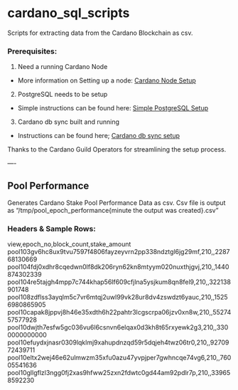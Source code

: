 # cardano_sql_scripts
Scripts for extracting data from the Cardano Blockchain as csv. 

### Prerequisites:
1. Need a running Cardano Node
  - More information on Setting up a node: [Cardano Node Setup](https://cardano-community.github.io/guild-operators/Build/node-cli/)
2. PostgreSQL needs to be setup
  - Simple instructions can be found here: [Simple PostgreSQL Setup](https://cardano-community.github.io/guild-operators/Appendix/postgres/)
3. Cardano db sync built and running
  - Instructions can be found here; [Cardano db sync setup](https://cardano-community.github.io/guild-operators/Build/dbsync/)

Thanks to the Cardano Guild Operators for streamlining the setup process.

—-

## Pool Performance
Generates Cardano Stake Pool Performance Data as csv. Csv file is output as “/tmp/pool_epoch_performance{minute the output was created}.csv”


### Headers & Sample Rows:
view,epoch_no,block_count,stake_amount
pool103gv6hc8ux9tvu7597f4806fayzeyvrn2pp338ndztgl6jg29mf,210,,228768130669
pool104fdj0xdhr8cqedwn0lf8dk206ryn62kn8mtyym020nuxthjgvj,210,,1440874302339
pool104re5tajgh4mpp7c744khap56lf609cfjlna5ysjkum8qn8fel9,210,,322138901748
pool108zdflss3ayqlm5c7vr6mtqj2uwl99vk28ur8dv4zswdzt6yauc,210,,15256980865905
pool10capak8jppvj8h46e35xdth6h22pahtr3lcgscrpa06jzv0xn8w,210,,5527457577928
pool10dwjth7esfw5gc036vu6l6csnvn6elqax0d3kh8t65rxyewk2g3,210,,3300000000000
pool10efuydxjnasr0309lqklmj9xahupdnzqd59r5dqjeh4twz06tr0,210,,9270972439711
pool10eltx2wej46e62ulmwzm35xfu0azu47yvpjper7gwhncqe74vg6,210,,76005541636
pool10gllgflzl3ngg0fj2xas9hfww25zxn2fdwtc0gd44am92pdlr7p,210,,339658592230
